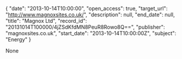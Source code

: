 {
  "date": "2013-10-14T10:00:00", 
  "open_access": true, 
  "target_url": "http://www.magnoxsites.co.uk/", 
  "description": null, 
  "end_date": null, 
  "title": "Magnox Ltd", 
  "record_id": "20131014T100000/4jZSdKfdMN8PeuR8Rowo8Q==", 
  "publisher": "magnoxsites.co.uk", 
  "start_date": "2013-10-14T10:00:00Z", 
  "subject": "Energy"
}

None